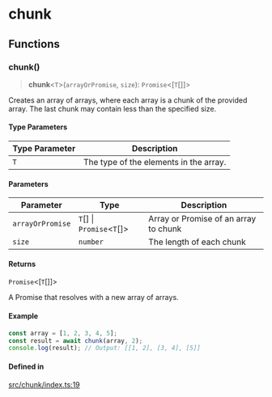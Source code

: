 # chunk

## Functions

### chunk()

> **chunk**\<`T`\>(`arrayOrPromise`, `size`): `Promise`\<[`T`[]]\>

Creates an array of arrays, where each array is a chunk of the provided array. The last chunk may contain less than the specified size.

#### Type Parameters

| Type Parameter | Description |
| ------ | ------ |
| `T` | The type of the elements in the array. |

#### Parameters

| Parameter | Type | Description |
| ------ | ------ | ------ |
| `arrayOrPromise` | `T`[] \| `Promise`\<`T`[]\> | Array or Promise of an array to chunk |
| `size` | `number` | The length of each chunk |

#### Returns

`Promise`\<[`T`[]]\>

A Promise that resolves with a new array of arrays.

#### Example

```ts
const array = [1, 2, 3, 4, 5];
const result = await chunk(array, 2);
console.log(result); // Output: [[1, 2], [3, 4], [5]]
```

#### Defined in

[src/chunk/index.ts:19](https://github.com/therialguz/Unjam/blob/d4a4b9bac1809c1eac22f36c6da11daa773b8abc/src/chunk/index.ts#L19)
